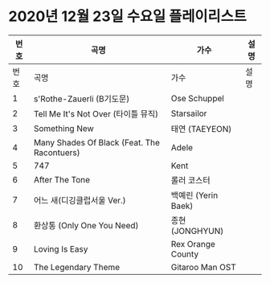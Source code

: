 # 2020년 12월 23일 수요일 플레이리스트

| 번호 | 곡명 | 가수 | 설명 |
|------|------|------|------|
| 번호 | 곡명 | 가수 | 설명 |
| 1 | s'Rothe-Zauerli (B기도문) | Ose Schuppel |  |
| 2 | Tell Me It's Not Over (타이틀 뮤직) | Starsailor |  |
| 3 | Something New | 태연 (TAEYEON) |  |
| 4 | Many Shades Of Black (Feat. The Racontuers) | Adele |  |
| 5 | 747 | Kent |  |
| 6 | After The Tone | 롤러 코스터 |  |
| 7 | 어느 새(디깅클럽서울 Ver.) | 백예린 (Yerin Baek) |  |
| 8 | 환상통 (Only One You Need) | 종현 (JONGHYUN) |  |
| 9 | Loving Is Easy | Rex Orange County |  |
| 10 | The Legendary Theme | Gitaroo Man OST |  |
